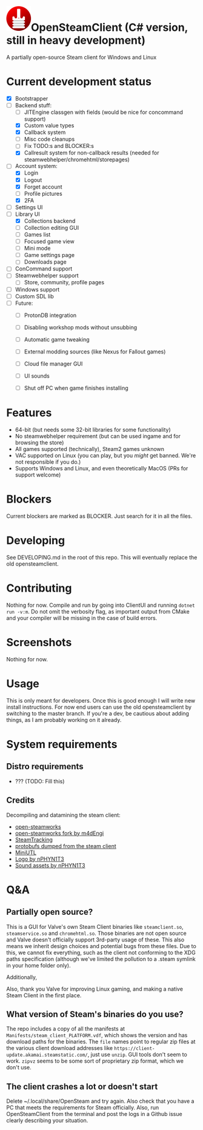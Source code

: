 <img src="Assets/opensteam-logo.svg" alt="OpenSteamClient logo" title="OpenSteamClient" align="left" height="65" />

# OpenSteamClient (C# version, still in heavy development)
A partially open-source Steam client for Windows and Linux

# Current development status
- [x] Bootstrapper
- [ ] Backend stuff:
  - [ ] JITEngine classgen with fields (would be nice for concommand support)
  - [x] Custom value types
  - [x] Callback system
  - [ ] Misc code cleanups
  - [ ] Fix TODO:s and BLOCKER:s
  - [x] Callresult system for non-callback results (needed for steamwebhelper/chromehtml/storepages)
- [ ] Account system:
  - [x] Login
  - [x] Logout
  - [x] Forget account
  - [ ] Profile pictures
  - [x] 2FA 
- [ ] Settings UI
- [ ] Library UI
  - [x] Collections backend
  - [ ] Collection editing GUI
  - [ ] Games list
  - [ ] Focused game view
  - [ ] Mini mode
  - [ ] Game settings page
  - [ ] Downloads page
- [ ] ConCommand support
- [ ] Steamwebhelper support
  - [ ] Store, community, profile pages
- [ ] Windows support
- [ ] Custom SDL lib
- [ ] Future:
  - [ ] ProtonDB integration
  - [ ] Disabling workshop mods without unsubbing
  - [ ] Automatic game tweaking
  - [ ] External modding sources (like Nexus for Fallout games)
  - [ ] Cloud file manager GUI
  - [ ] UI sounds
  - [ ] Shut off PC when game finishes installing


# Features
- 64-bit (but needs some 32-bit libraries for some functionality)
- No steamwebhelper requirement (but can be used ingame and for browsing the store)
- All games supported (technically), Steam2 games unknown
- VAC supported on Linux (you can play, but you _might_ get banned. We're not responsible if you do.)
- Supports Windows and Linux, and even theoretically MacOS (PRs for support welcome)


# Blockers
Current blockers are marked as BLOCKER. Just search for it in all the files.

# Developing
See DEVELOPING.md in the root of this repo.
This will eventually replace the old opensteamclient.

# Contributing
Nothing for now.
Compile and run by going into ClientUI and running `dotnet run -v:m`.
Do not omit the verbosity flag, as important output from CMake and your compiler will be missing in the case of build errors. 

# Screenshots
Nothing for now.

# Usage
This is only meant for developers. 
Once this is good enough I will write new install instructions. For now end users can use the old opensteamclient by switching to the master branch.
If you're a dev, be cautious about adding things, as I am probably working on it already.


# System requirements
## Distro requirements
- ??? (TODO: Fill this)

## Credits
Decompiling and datamining the steam client: 
- [open-steamworks](https://github.com/SteamRE/open-steamworks)
- [open-steamworks fork by m4dEngi](https://github.com/m4dEngi/open-steamworks)
- [SteamTracking](https://github.com/SteamDatabase/SteamTracking)
- [protobufs dumped from the steam client](https://github.com/SteamDatabase/Protobufs)
- [MiniUTL](https://github.com/FWGS/MiniUTL)
- [Logo by nPHYN1T3](https://github.com/nPHYN1T3)
- [Sound assets by nPHYN1T3](https://github.com/nPHYN1T3)

# Q&A

## Partially open source?
This is a GUI for Valve's own Steam Client binaries like `steamclient.so`, `steamservice.so` and `chromehtml.so`. 
Those binaries are not open source and Valve doesn't officially support 3rd-party usage of these. 
This also means we inherit design choices and potential bugs from these files.
Due to this, we cannot fix everything, such as the client not conforming to the XDG paths specification (although we've limited the pollution to a .steam symlink in your home folder only).

Additionally, 

Also, thank you Valve for improving Linux gaming, and making a native Steam Client in the first place.

## What version of Steam's binaries do you use?
The repo includes a copy of all the manifests at `Manifests/steam_client_PLATFORM.vdf`, which shows the version and has download paths for the binaries.
The `file` names point to regular zip files at the various client download addresses like `https://client-update.akamai.steamstatic.com/`, just use `unzip`. GUI tools don't seem to work.
`zipvz` seems to be some sort of proprietary zip format, which we don't use.

## The client crashes a lot or doesn't start
Delete ~/.local/share/OpenSteam and try again. Also check that you have a PC that meets the requirements for Steam officially.
Also, run OpenSteamClient from the terminal and post the logs in a Github issue clearly describing your situation. 
